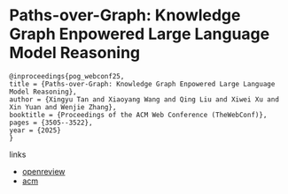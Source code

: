 # Paths-over-Graph: Knowledge Graph Enpowered Large Language Model Reasoning

```
@inproceedings{pog_webconf25,
title = {Paths-over-Graph: Knowledge Graph Enpowered Large Language Model Reasoning},
author = {Xingyu Tan and Xiaoyang Wang and Qing Liu and Xiwei Xu and Xin Yuan and Wenjie Zhang},
booktitle = {Proceedings of the ACM Web Conference (TheWebConf)},
pages = {3505--3522},
year = {2025}
}
```

links
- [openreview](https://openreview.net/forum?id=ICJysB6LdA)
- [acm](https://dl.acm.org/doi/10.1145/3696410.3714892)
